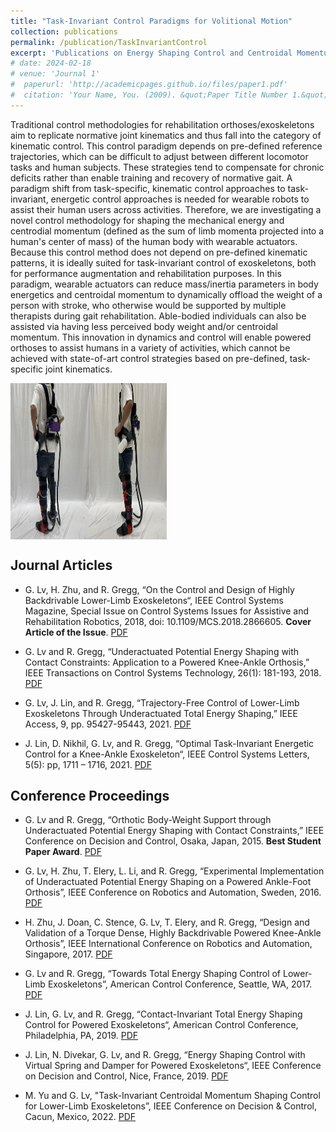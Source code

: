 ```yaml
---
title: "Task-Invariant Control Paradigms for Volitional Motion"
collection: publications
permalink: /publication/TaskInvariantControl
excerpt: 'Publications on Energy Shaping Control and Centroidal Momentum Shaping Control for Lower-Limb Exoskeletons.'
# date: 2024-02-18
# venue: 'Journal 1'
#  paperurl: 'http://academicpages.github.io/files/paper1.pdf'
#  citation: 'Your Name, You. (2009). &quot;Paper Title Number 1.&quot; <i>Journal 1</i>. 1(1).'
---
```

Traditional control methodologies for rehabilitation orthoses/exoskeletons aim to replicate normative joint kinematics and thus fall into the category of kinematic control. This control paradigm depends on pre-defined reference trajectories, which can be difficult to adjust between different locomotor tasks and human subjects. These strategies tend to compensate for chronic deficits rather than enable training and recovery of normative gait. A paradigm shift from task-specific, kinematic control approaches to task-invariant, energetic control approaches is needed for wearable robots to assist their human users across activities. Therefore, we are investigating a novel control methodology for shaping the mechanical energy and centrodial momentum (defined as the sum of limb momenta projected into a human's center of mass) of the human body with wearable actuators. Because this control method does not depend on pre-defined kinematic patterns, it is ideally suited for task-invariant control of exoskeletons, both for performance augmentation and rehabilitation purposes. In this paradigm, wearable actuators can reduce mass/inertia parameters in body energetics and centroidal momentum to dynamically offload the weight of a person with stroke, who otherwise would be supported by multiple therapists during gait rehabilitation. Able-bodied individuals can also be assisted via having less perceived body weight and/or centroidal momentum. This innovation in dynamics and control will enable powered orthoses to assist humans in a variety of activities, which cannot be achieved with state-of-art control strategies based on pre-defined, task-specific joint kinematics.

<img align="Center" width="250" height="250" src="/images/MoveX.png">


Journal Articles 
---
* G. Lv, H. Zhu, and R. Gregg, “On the Control and Design of Highly Backdrivable Lower-Limb Exoskeletons“, IEEE Control Systems Magazine, Special Issue on Control Systems Issues for Assistive and Rehabilitation Robotics, 2018, doi: 10.1109/MCS.2018.2866605. **Cover Article of the Issue**. [PDF](http://assistiveroboticslaboratory.github.io/files/GeCSM.pdf)

* G. Lv and R. Gregg, “Underactuated Potential Energy Shaping with Contact Constraints: Application to a Powered Knee-Ankle Orthosis,” IEEE Transactions on Control Systems Technology, 26(1): 181-193, 2018. [PDF](http://academicpages.github.io/files/GeTCST.pdf)

* G. Lv, J. Lin, and R. Gregg, “Trajectory-Free Control of Lower-Limb Exoskeletons Through Underactuated Total Energy Shaping,” IEEE Access, 9, pp. 95427-95443, 2021. [PDF](http://assistiveroboticslaboratory.github.io/files/GeTCST.pdf) 

* J. Lin, D. Nikhil, G. Lv, and R. Gregg, “Optimal Task-Invariant Energetic Control for a Knee-Ankle Exoskeleton“, IEEE Control Systems Letters, 5(5): pp, 1711 – 1716, 2021. [PDF](http://assistiveroboticslaboratory.github.io/files/GeCSS.pdf)

Conference Proceedings
---
* G. Lv and R. Gregg, “Orthotic Body-Weight Support through Underactuated Potential Energy Shaping with Contact Constraints,” IEEE Conference on Decision and Control, Osaka, Japan, 2015. **Best Student Paper Award**. [PDF](http://assistiveroboticslaboratory.github.io/files/GeCDC15.pdf)

* G. Lv, H. Zhu, T. Elery, L. Li, and R. Gregg, “Experimental Implementation of Underactuated Potential Energy Shaping on a Powered Ankle-Foot Orthosis”, IEEE Conference on Robotics and Automation, Sweden, 2016. [PDF](http://assistiveroboticslaboratory.github.io/files/GeICRA16.pdf)

* H. Zhu, J. Doan, C. Stence, G. Lv, T. Elery, and R. Gregg, “Design and Validation of a Torque Dense, Highly Backdrivable Powered Knee-Ankle Orthosis”, IEEE International Conference on Robotics and Automation, Singapore, 2017. [PDF](http://assistiveroboticslaboratory.github.io/files/GeICRA17.pdf)

* G. Lv and R. Gregg, “Towards Total Energy Shaping Control of Lower-Limb Exoskeletons”, American Control Conference, Seattle, WA, 2017. [PDF](http://assistiveroboticslaboratory.github.io/files/GeACC17.pdf)

* J. Lin, G. Lv, and R. Gregg, “Contact-Invariant Total Energy Shaping Control for Powered Exoskeletons“, American Control Conference, Philadelphia, PA, 2019. [PDF](http://assistiveroboticslaboratory.github.io/files/GeACC19.pdf)

* J. Lin, N. Divekar, G. Lv, and R. Gregg, “Energy Shaping Control with Virtual Spring and Damper for Powered Exoskeletons“, IEEE Conference on Decision and Control, Nice, France, 2019. [PDF](http://assistiveroboticslaboratory.github.io/files/GeCDC19.pdf)

* M. Yu and G. Lv, "Task-Invariant Centroidal Momentum Shaping Control for Lower-Limb Exoskeletons”, IEEE Conference on Decision & Control, Cacun, Mexico, 2022. [PDF](http://assistiveroboticslaboratory.github.io/files/GeCDC22.pdf)

<!-- This paper is about the number 1. The number 2 is left for future work. -->

<!-- [Download paper here](http://academicpages.github.io/files/paper1.pdf) -->

<!-- Recommended citation: Your Name, You. (2009). "Paper Title Number 1." <i>Journal 1</i>. 1(1). -->
